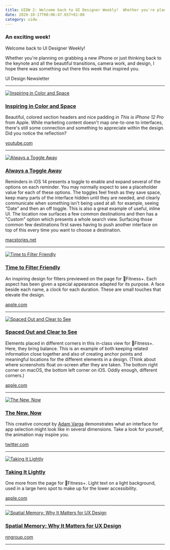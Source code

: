 ```yaml
---
title: UIDW 2: Welcome back to UI Designer Weekly!  Whether you're planning on grabbing a new iPhone or just thinking back to the keynote and all the beautiful trans
date: 2020-10-17T00:06:47.657+01:00
category: uidw
---
```


### An exciting week!

Welcome back to UI Designer Weekly!

Whether you're planning on grabbing a new iPhone or just thinking back to the keynote and all the beautiful transitions, camera work, and design, I hope there was something out there this week that inspired you.

 UI Design Newsletter 

---

[![](https://assets.sahandnayebaziz.org/inspiring-in-color-and-space.jpeg "Inspiring in Color and Space")](https://cur.at/huwyvqk?m=web) 

### [Inspiring in Color and Space](https://cur.at/huwyvqk?m=web)

Beautiful, colored section headers and nice padding in _This is iPhone 12 Pro_ from Apple. While marketing content doesn't map one-to-one to interfaces, there's still some connection and something to appreciate within the design. Did you notice the reflection?

[youtube.com](https://cur.at/huwyvqk?m=web) 

---

[![](https://assets.sahandnayebaziz.org/always-a-toggle-away.jpeg "Always a Toggle Away")](https://cur.at/XBNabwF?m=web) 

### [Always a Toggle Away](https://cur.at/XBNabwF?m=web)

Reminders in iOS 14 presents a toggle to enable and expand several of the options on each reminder. You may normally expect to see a placeholder value for each of these options. The toggles feel fresh as they save space, keep many parts of the interface hidden until they are needed, and clearly communicate when something isn't being used at all: for example, seeing "Date" and then an off toggle. This is also a great example of useful, inline UI. The location row surfaces a few common destinations and then has a "Custom" option which presents a whole search view. Surfacing those common few destinations first saves having to push another interface on top of this every time you want to choose a destination.

[macstories.net](https://cur.at/XBNabwF?m=web) 

---

[![](https://assets.sahandnayebaziz.org/time-to-filter-friendly.jpeg "Time to Filter Friendly")](https://cur.at/7e9kJKX?m=web) 

### [Time to Filter Friendly](https://cur.at/7e9kJKX?m=web)

An inspiring design for filters previewed on the page for Fitness+. Each aspect has been given a special appearance adapted for its purpose. A face beside each name, a clock for each duration. These are small touches that elevate the design.

[apple.com](https://cur.at/7e9kJKX?m=web) 

---

[![](https://assets.sahandnayebaziz.org/spaced-out-and-clear-to-see.jpeg "Spaced Out and Clear to See")](https://cur.at/jSLNrSB?m=web) 

### [Spaced Out and Clear to See](https://cur.at/jSLNrSB?m=web)

Elements placed in different corners in this in-class view for Fitness+. Here, they bring balance. This is an example of both keeping related information close together and also of creating anchor points and meaningful locations for the different elements in a design. (Think about where screenshots float on-screen after they are taken. The bottom right corner on macOS, the bottom left corner on iOS. Oddly enough, different corners.)

[apple.com](https://cur.at/jSLNrSB?m=web) 

---

[![](https://assets.sahandnayebaziz.org/the-new-now.jpeg "The New, Now")](https://cur.at/bush7bX?m=web) 

### [The New, Now](https://cur.at/bush7bX?m=web)

This creative concept by [Adam Varga](https://cur.at/ukjfqi3?m=web) demonstrates what an interface for app selection might look like in several dimensions. Take a look for yourself, the animation may inspire you.

[twitter.com](https://cur.at/bush7bX?m=web) 

---

[![](https://assets.sahandnayebaziz.org/taking-it-lightly.jpeg "Taking It Lightly")](https://cur.at/VVbsP1Q?m=web) 

### [Taking It Lightly](https://cur.at/VVbsP1Q?m=web)

One more from the page for Fitness+. Light text on a light background, used in a large hero spot to make up for the lower accessibility.

[apple.com](https://cur.at/VVbsP1Q?m=web) 

---

[![](https://assets.sahandnayebaziz.org/spatial-memory:-why-it-matters-for-ux-design.jpeg "Spatial Memory: Why It Matters for UX Design")](https://cur.at/a1uOVXA?m=web) 

### [Spatial Memory: Why It Matters for UX Design](https://cur.at/a1uOVXA?m=web)

[nngroup.com](https://cur.at/a1uOVXA?m=web) 

---